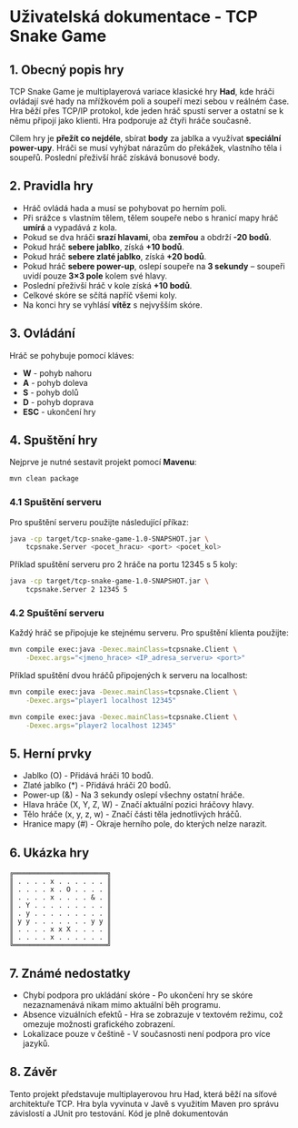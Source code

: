# Uživatelská dokumentace - TCP Snake Game

## 1. Obecný popis hry
TCP Snake Game je multiplayerová variace klasické hry **Had**, kde hráči ovládají své hady na mřížkovém poli a soupeří mezi sebou v reálném čase. Hra běží přes TCP/IP protokol, kde jeden hráč spustí server a ostatní se k němu připojí jako klienti. Hra podporuje až čtyři hráče současně.

Cílem hry je **přežít co nejdéle**, sbírat **body** za jablka a využívat **speciální power-upy**. Hráči se musí vyhýbat nárazům do překážek, vlastního těla i soupeřů. Poslední přeživší hráč získává bonusové body.

## 2. Pravidla hry
- Hráč ovládá hada a musí se pohybovat po herním poli.
- Při srážce s vlastním tělem, tělem soupeře nebo s hranicí mapy hráč **umírá** a vypadává z kola.
- Pokud se dva hráči **srazí hlavami**, oba **zemřou** a obdrží **-20 bodů**.
- Pokud hráč **sebere jablko**, získá **+10 bodů**.
- Pokud hráč **sebere zlaté jablko**, získá **+20 bodů**.
- Pokud hráč **sebere power-up**, oslepí soupeře na **3 sekundy** – soupeři uvidí pouze **3×3 pole** kolem své hlavy.
- Poslední přeživší hráč v kole získá **+10 bodů**.
- Celkové skóre se sčítá napříč všemi koly.
- Na konci hry se vyhlásí **vítěz** s nejvyšším skóre.

## 3. Ovládání
Hráč se pohybuje pomocí kláves:

- **W** - pohyb nahoru
- **A** - pohyb doleva
- **S** - pohyb dolů
- **D** - pohyb doprava
- **ESC** - ukončení hry

## 4. Spuštění hry

Nejprve je nutné sestavit projekt pomocí **Mavenu**:
```bash
mvn clean package
```

### 4.1 Spuštění serveru
Pro spuštění serveru použijte následující příkaz:
```bash
java -cp target/tcp-snake-game-1.0-SNAPSHOT.jar \
    tcpsnake.Server <pocet_hracu> <port> <pocet_kol>
```
Příklad spuštění serveru pro 2 hráče na portu 12345 s 5 koly:
```bash
java -cp target/tcp-snake-game-1.0-SNAPSHOT.jar \
    tcpsnake.Server 2 12345 5
```
### 4.2 Spuštění serveru
Každý hráč se připojuje ke stejnému serveru. Pro spuštění klienta použijte:
```bash
mvn compile exec:java -Dexec.mainClass=tcpsnake.Client \
    -Dexec.args="<jmeno_hrace> <IP_adresa_serveru> <port>"
```
Příklad spuštění dvou hráčů připojených k serveru na localhost:
```bash
mvn compile exec:java -Dexec.mainClass=tcpsnake.Client \
    -Dexec.args="player1 localhost 12345"

mvn compile exec:java -Dexec.mainClass=tcpsnake.Client \
    -Dexec.args="player2 localhost 12345"
```
## 5. Herní prvky
- Jablko (O) - Přidává hráči 10 bodů.
- Zlaté jablko (*) - Přidává hráči 20 bodů.
- Power-up (&) - Na 3 sekundy oslepí všechny ostatní hráče.
- Hlava hráče (X, Y, Z, W) - Značí aktuální pozici hráčovy hlavy.
- Tělo hráče (x, y, z, w) - Značí části těla jednotlivých hráčů.
- Hranice mapy (#) - Okraje herního pole, do kterých nelze narazit.

## 6. Ukázka hry
```
╔═══════════════════════╗
║ . . . . x . . . . . . ║
║ . . . . x . O . . . . ║
║ . . . . x . . . . & . ║
║ . Y . . . . . . . . . ║
║ . y . . . . . . . . . ║
║ y y . . . . . . . y y ║
║ . . . . x x X . . . . ║
║ . . . . x . . . . . . ║
╚═══════════════════════╝
```

## 7. Známé nedostatky
- Chybí podpora pro ukládání skóre - Po ukončení hry se skóre nezaznamenává nikam mimo aktuální běh programu.
- Absence vizuálních efektů - Hra se zobrazuje v textovém režimu, což omezuje možnosti grafického zobrazení.
- Lokalizace pouze v češtině - V současnosti není podpora pro více jazyků.
## 8. Závěr
   Tento projekt představuje multiplayerovou hru Had, která běží na síťové architektuře TCP. Hra byla vyvinuta v Javě s využitím Maven pro správu závislostí a JUnit pro testování. Kód je plně dokumentován